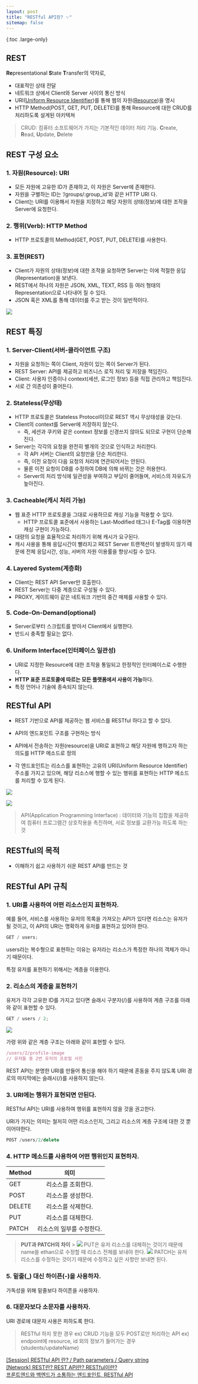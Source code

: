 ```yaml
---
layout: post
title: "RESTful API란? ✨"
sitemap: false
---
```


{:toc .large-only}

## REST

**Re**presentational **S**tate **T**ransfer의 약자로,

- 대표적인 상태 전달
- 네트워크 상에서 Client와 Server 사이의 통신 방식
- URI(<u>Uniform Resource Identifier</u>)를 통해 웹의 자원(<u>Resource</u>)을 명시
- HTTP Method(POST, GET, PUT, DELETE)를 통해 Resource에 대한 CRUD를 처리하도록 설계된 아키텍쳐

> CRUD: 컴퓨터 소프트웨어가 가지는 기본적인 데이터 처리 기능. **C**reate, **R**ead, **U**pdate, **D**elete

## REST 구성 요소

### 1. 자원(Resource): URI

- 모든 자원에 고유한 ID가 존재하고, 이 자원은 Server에 존재한다.
- 자원을 구별하는 ID는 ‘/groups/:group_id’와 같은 HTTP URI 다.
- Client는 URI를 이용해서 자원을 지정하고 해당 자원의 상태(정보)에 대한 조작을 Server에 요청한다.

### 2. 행위(Verb): HTTP Method

- HTTP 프로토콜의 Method(GET, POST, PUT, DELETE)를 사용한다.

### 3. 표현(REST)

- Client가 자원의 상태(정보)에 대한 조작을 요청하면 Server는 이에 적절한 응답(Representation)을 보낸다.
- REST에서 하나의 자원은 JSON, XML, TEXT, RSS 등 여러 형태의 Representation으로 나타내어 질 수 있다.
- JSON 혹은 XML를 통해 데이터를 주고 받는 것이 일반적이다.

<img src="/assets/img/blog/RESTful_API_01.png">

## REST 특징

### 1. Server-Client(서버-클라이언트 구조)

- 자원을 요청하는 쪽이 Client, 자원이 있는 쪽이 Server가 된다.
- REST Server: API를 제공하고 비즈니스 로직 처리 및 저장을 책임진다.
- Client: 사용자 인증이나 context(세션, 로그인 정보) 등을 직접 관리하고 책임진다.
- 서로 간 의존성이 줄어든다.

### 2. Stateless(무상태)

- HTTP 프로토콜은 Stateless Protocol이므로 REST 역시 무상태성을 갖는다.
- Client의 context를 Server에 저장하지 않는다.
  - 즉, 세션과 쿠키와 같은 context 정보를 신경쓰지 않아도 되므로 구현이 단순해진다.
- Server는 각각의 요청을 완전히 별개의 것으로 인식하고 처리한다.
  - 각 API 서버는 Client의 요청만을 단순 처리한다.
  - 즉, 이전 요청이 다음 요청의 처리에 연관되어서는 안된다.
  - 물론 이전 요청이 DB를 수정하여 DB에 의해 바뀌는 것은 허용한다.
  - Server의 처리 방식에 일관성을 부여하고 부담이 줄어들며, 서비스의 자유도가 높아진다.

### 3. Cacheable(캐시 처리 가능)

- 웹 표준 HTTP 프로토콜을 그대로 사용하므로 캐싱 기능을 적용할 수 있다.
  - HTTP 프로토콜 표준에서 사용하는 Last-Modified 태그나 E-Tag를 이용하면 캐싱 구현이 가능하다.
- 대량의 요청을 효율적으로 처리하기 위해 캐시가 요구된다.
- 캐시 사용을 통해 응답시간이 빨라지고 REST Server 트랜잭션이 발생하지 않기 때문에 전체 응답시간, 성능, 서버의 자원 이용률을 향상시킬 수 있다.

### 4. Layered System(계층화)

- Client는 REST API Server만 호출한다.
- REST Server는 다중 계층으로 구성될 수 있다.
- PROXY, 게이트웨이 같은 네트워크 기반의 중간 매체를 사용할 수 있다.

### 5. Code-On-Demand(optional)

- Server로부터 스크립트를 받아서 Client에서 실행한다.
- 반드시 충족할 필요는 없다.

### 6. Uniform Interface(인터페이스 일관성)

- URI로 지정한 Resource에 대한 조작을 통일되고 한정적인 인터페이스로 수행한다.
- **HTTP 표준 프로토콜에 따르는 모든 플랫폼에서 사용이 가능**하다.
- 특정 언어나 기술에 종속되지 않는다.

## RESTful API

- REST 기반으로 API를 제공하는 웹 서비스를 RESTful 하다고 할 수 있다.

- API의 엔드포인트 구조를 구현하는 방식

- API에서 전송하는 자원(resource)을 URI로 표현하고 해당 자원에 행하고자 하는 의도를 HTTP 메소드로 정의

- 각 엔드포인트는 리소스를 표현하는 고유의 URI(Uniform Resource Identifier) 주소를 가지고 있으며, 해당 리소스에 행할 수 있는 행위를 표현하는 HTTP 메소드를 처리할 수 있게 된다.

<img src="/assets/img/blog/RESTful_API_02.png"><br/>

<img src="/assets/img/blog/RESTful_API_03.png">

> API(Application Programming Interface) : 데이터와 기능의 집합을 제공하여 컴퓨터 프로그램간 상호작용을 촉진하며, 서로 정보를 교환가능 하도록 하는 것

## RESTful의 목적

- 이해하기 쉽고 사용하기 쉬운 REST API를 만드는 것

## RESTful API 규칙

### 1. URI를 사용하여 어떤 리소스인지 표현하자.

예를 들어, 서비스를 사용하는 유저의 목록을 가져오는 API가 있다면 리소스는 유저가 될 것이고, 이 API의 URI는 명확하게 유저를 표현하고 있어야 한다.

```js
GET / users;
```

users라는 복수형으로 표현하는 이유는 유저라는 리소스가 특정한 하나의 객체가 아니기 때문이다.

특정 유저를 표현하기 위해서는 계층을 이용한다.

### 2. 리소스의 계층을 표현하기

유저가 각각 고유한 ID를 가지고 있다면 슬래시 구분자(/)를 사용하여 계층 구조를 아래와 같이 표현할 수 있다.

```js
GET / users / 2;
```

<img src="/assets/img/blog/RESTful_API_04.png">

가령 위와 같은 계층 구조는 아래와 같이 표현할 수 있다.

```js
/users/2/profile-image
// 유저들 중 2번 유저의 프로필 사진
```

REST API는 분명한 URI를 만들어 통신을 해야 하기 때문에 혼동을 주지 않도록 URI 경로의 마지막에는 슬래시(/)를 사용하지 않는다.

### 3. URI에는 행위가 표현되면 안된다.

RESTful API는 URI를 사용하여 행위를 표현하지 않을 것을 권고한다.

URI가 가지는 의미는 철저히 어떤 리소스인지, 그리고 리소스의 계층 구조에 대한 것 뿐이어야한다.

```js
POST /users/2/delete
```

### 4. HTTP 메소드를 사용하여 어떤 행위인지 표현하자.

| Method |           의미            |
| ------ | :-----------------------: |
| GET    |    리소스를 조회한다.     |
| POST   |    리소스를 생성한다.     |
| DELETE |    리소스를 삭제한다.     |
| PUT    |    리소스를 대체한다.     |
| PATCH  | 리소스의 일부를 수정한다. |

> **PUT과 PATCH의 차이** > <img src="/assets/img/blog/RESTful_API_05.png">
> PUT은 유저 리소스를 대체하는 것이기 때문에 name을 ethan으로 수정할 때 리소스 전체를 보내야 한다.
> <img src="/assets/img/blog/RESTful_API_06.png">
> PATCH는 유저 리소스를 수정하는 것이기 때문에 수정하고 싶은 사항만 보내면 된다.

### 5. 밑줄(\_) 대신 하이픈(-)을 사용하자.

가독성을 위해 밑줄보다 하이픈을 사용하자.

### 6. 대문자보다 소문자를 사용하자.

URI 경로에 대문자 사용은 피하도록 한다.

> RESTful 하지 못한 경우
> ex) CRUD 기능을 모두 POST로만 처리하는 API
> ex) endpoint에 resource, id 외의 정보가 들어가는 경우 (students/updateName)

[[Session] RESTful API 란? / Path parameters / Query string
](https://velog.io/@haileeyu21/Session-RESTful-API-%EB%9E%80-Path-parameters-Query-string)<br/>
[[Network] REST란? REST API란? RESTful이란?](https://gmlwjd9405.github.io/2018/09/21/rest-and-restful.html)<br/>
[프론트엔드와 백엔드가 소통하는 엔드포인트, RESTful API](https://evan-moon.github.io/2020/04/07/about-restful-api/)
